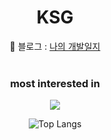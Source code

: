 <div align="center">
  
# KSG 
📌 블로그 : [나의 개발일지](https://tjdzms123.github.io/)
<br/>
<br/>
### most interested in
<p herf="https://skillicons.dev">
  <img src="https://skillicons.dev/icons?i=js,ts,react,nextjs,nodejs,postgresql"/>
</p>


![Top Langs](https://github-readme-stats.vercel.app/api/top-langs/?username=tjdzms123&layout=compact&theme=dark) 
</div> 
